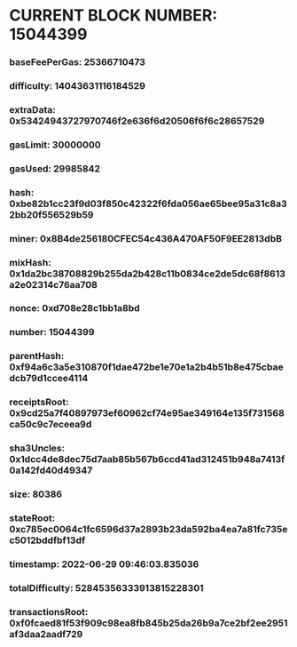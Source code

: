 # CURRENT BLOCK NUMBER: 15044399

### baseFeePerGas: 25366710473
### difficulty: 14043631116184529
### extraData: 0x53424943727970746f2e636f6d20506f6f6c28657529
### gasLimit: 30000000
### gasUsed: 29985842
### hash: 0xbe82b1cc23f9d03f850c42322f6fda056ae65bee95a31c8a32bb20f556529b59
### miner: 0x8B4de256180CFEC54c436A470AF50F9EE2813dbB
### mixHash: 0x1da2bc38708829b255da2b428c11b0834ce2de5dc68f8613a2e02314c76aa708
### nonce: 0xd708e28c1bb1a8bd
### number: 15044399
### parentHash: 0xf94a6c3a5e310870f1dae472be1e70e1a2b4b51b8e475cbaedcb79d1ccee4114
### receiptsRoot: 0x9cd25a7f40897973ef60962cf74e95ae349164e135f731568ca50c9c7eceea9d
### sha3Uncles: 0x1dcc4de8dec75d7aab85b567b6ccd41ad312451b948a7413f0a142fd40d49347
### size: 80386
### stateRoot: 0xc785ec0064c1fc6596d37a2893b23da592ba4ea7a81fc735ec5012bddfbf13df
### timestamp: 2022-06-29 09:46:03.835036
### totalDifficulty: 52845356333913815228301
### transactionsRoot: 0xf0fcaed81f53f909c98ea8fb845b25da26b9a7ce2bf2ee2951af3daa2aadf729
